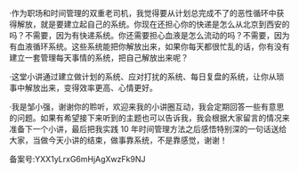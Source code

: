 ·作为职场和时间管理的双重老司机，我觉得要从计划总完成不了的恶性循环中获得解放，就是要建立起自己的系统。你现在还担心你的快递是怎么从北京到西安的吗？不需要，因为有快递系统。你还需要担心血液是怎么流动的吗？不需要，因为有血液循环系统。这些系统能把你解放出来，如果你每天都很忙乱的话，你有没有建立一套管理每天事情的系统，把自己解放出来呢？

·这堂小讲通过建立做计划的系统、应对打扰的系统、每日复盘的系统，让你从琐事中解放出来，变得效率更高、心情更好。

·我是邹小强，谢谢你的聆听，欢迎来我的小讲圈互动，我会定期回答一些有意思的问题。如果有希望接下来听到的主题也可以告诉我，我会根据大家留言的情况来准备下一个小讲，最后把我实践 10 年时间管理方法之后感悟特别深的一句话送给大家，当做今天小讲的结束，做事靠系统，不是靠感觉，谢谢！

备案号:YXX1yLrxG6mHjAgXwzFk9NJ